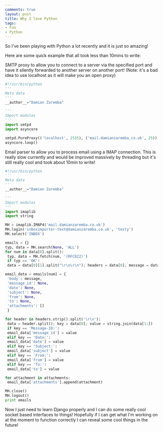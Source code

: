 ```yaml
---
comments: true
layout: post
title: Why I love Python
tags:
- Fun
- Python
---
```


So I've been playing with Python a lot recently and it is just so amazing!

Here are some quick example that all took less than 10mins to write:

SMTP proxy to allow you to connect to a server via the specified port and have it silently forwarded to another server on another port! (Note: it's a bad idea to use localhost as it will make you an open proxy)

```python
#!/usr/bin/python
'''
Meta data
'''
__author__="Damian Zaremba"

'''
Import modules
'''
import smtpd
import asyncore

smtpd.PureProxy(('localhost', 2535), ('mail.damianzaremba.co.uk', 25))
asyncore.loop()
```

Email parser to allow you to process email using a IMAP connection. This is really slow currently and would be improved massively by threading but it's still really cool and took about 10min to write!

```python
#!/usr/bin/python
'''
Meta data
'''
__author__="Damian Zaremba"

'''
Import modules
'''
import imaplib
import string

MH = imaplib.IMAP4('mail.damianzaremba.co.uk')
MH.login('inboximporter-text@damianzaremba.co.uk', 'testy')
MH.select('INBOX')

emails = {}
typ, data = MH.search(None, 'ALL')
for num in data[0].split():
 typ, data = MH.fetch(num, '(RFC822)')
 if typ == 'OK':
 data = data[0][1].split("\r\n\r\n"); headers = data[0]; message = data[1]; attachments = data[2:]

email_data = emails[num] = {
 'body': message,
 'message_id': None,
 'date': None,
 'subject': None,
 'from': None,
 'to': None,
 'attachments': []
 }

for header in headers.strip().split('\r\n'):
 data = header.split(); key = data[0]; value = string.join(data[1:])
 if key == 'Message-ID:':
 email_data['message_id'] = value
 elif key == 'Date:':
 email_data['date'] = value
 elif key == 'Subject:':
 email_data['subject'] = value
 elif key == 'From:':
 email_data['from'] = value
 elif key == 'To:':
 email_data['to'] = value

for attachment in attachments:
 email_data['attachments'].append(attachment)

MH.close()
MH.logout()
print emails
```

Now I just need to learn Django properly and I can do some really cool socket based interfaces to things! Hopefully if I can get what I'm working on at the moment to function correctly I can reveal some cool things in the future!
